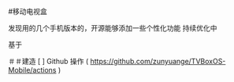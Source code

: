 #移动电视盒

发现用的几个手机版本的，开源能够添加一些个性化功能
持续优化中

基于
  

＃＃建造
[ ] Github 操作 ( https://github.com/zunyuange/TVBoxOS-Mobile/actions )
